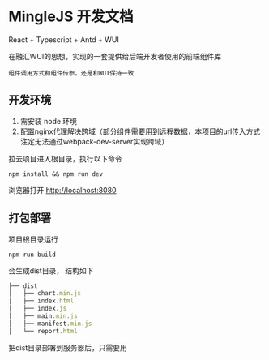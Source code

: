 # MingleJS 开发文档


React + Typescript + Antd + WUI

在融汇WUI的思想，实现的一套提供给后端开发者使用的前端组件库

`组件调用方式和组件传参，还是和WUI保持一致`



## 开发环境



1. 需安装 node  环境  
2. 配置nginx代理解决跨域（部分组件需要用到远程数据，本项目的url传入方式注定无法通过webpack-dev-server实现跨域）

拉去项目进入根目录，执行以下命令

~~~shell
npm install && npm run dev
~~~

浏览器打开 [http://localhost:8080](http://localhost:8080)



## 打包部署

项目根目录运行

~~~shell
npm run build
~~~

会生成dist目录， 结构如下

~~~javascript
├── dist
│   ├── chart.min.js
│   ├── index.html
│   ├── index.js
│   ├── main.min.js
│   ├── manifest.min.js
│   └── report.html
~~~

把dist目录部署到服务器后，只需要用<script>标签引入 index.js 即可使用

~~~html
<script src="https://mingle.aidalan.com/index.js"></script>
~~~





## 使用说明

1. 表单组件调用方式为 <input data-fn="form-xxx" />非表单组件则用 <div data-fn="layout-xx"></div>
2. 组件所有属性均通过 <input data-*="属性值"> 组件默认值通过设置 input 上的value值即可
3. 组件均有生命周期



## 组件生命周期



MingleJS 包含4个组件生命周期

| 组件生命周期  | 使用方式                                         | 触发时机   |
| ------------- | ------------------------------------------------ | ---------- |
| before-load   | `<input data-fn="xx" @before-load="funcName">`   | 组件渲染前 |
| load          | `<input data-fn="xx" @load="funcName">`          | 组件渲染后 |
| before-update | `<input data-fn="xx" @before-update="funcName">` | 组件更新前 |
| update        | `<input data-fn="xx" @update="funcName">`        | 组件更新后 |

```html
<script>
function funcName () {
  	// Coding 触发组件钩子
}   
</script>

// or 

<script>
window.funcName = function () {
  	// Coding 触发组件钩子
}   
</script>
```



## 目录结构



```bash
├── README.md
├── config
│   └── component.config.ts					//组件配置文件(很重要)
├── dist									//打包生成的文件
│   ├── chart.min.js
│   ├── index.html
│   ├── index.js							
│   ├── main.min.js
│   ├── manifest.min.js					
│   └── report.html
├── ecosystem.config.js
├── main.tsx								// 入口文件
├── mock									// mock数据
│   ├── chart
│   ├── form
│   ├── list
│   └── table
├── package-lock.json
├── package.json
├── postcss.config.js
├── public									// 
│   ├── chart.html
│   ├── demo.html
│   ├── form
│   ├── index.html
│   └── index.js
├── script.js
├── src										// 
│   ├── App.scss	
│   ├── App.scss.d.ts
│   ├── App.tsx								// 
│   ├── component							// 组件（对外提供的组件都在这里）
│   ├── core								// 
│   ├── document							// 组件设计器（包括文档）
│   ├── interface							// 接口声明文件
│   ├── router								// 
│   └── services
├── static									// 静态资源文件
│   └── images
├── tsconfig.json
├── types									// types
│   ├── index.d.ts
│   └── typings.d.ts
├── utils									// 封装的常用函数
│   ├── format-data.ts
│   ├── inspect.ts
│   ├── parser-dom.tsx
│   ├── parser-property.ts
│   ├── parser-tpl.ts
│   ├── request
│   ├── trigger.ts
│   └── util.ts
└── webpack.config.js						// 打包配置
```



## 表单 和 数据（图表/表格/列表）之间的关联

~~~html
// 表单组件 // 表单ID，用于关联需要控制的数据。
<form id="game-list" data-fn="form-ajax" data-async="true">				
    <input data-fn="form-button" 
           data-label="平台:"
           data-enum="1,Andorid;2,iOS;3,MacOS;4,Windows" 
           name="platform"
           />

    <input data-fn="form-input" data-label="游戏名称:" name="gameName" style="width: 200px">
    
    <button type="submit" class="ant-btn ant-btn-primary">Submit</button>
    
</form>

// 表格组件
<div data-fn="data-table" 
     data-from="game-list"			// 需要关联的表单ID
     >
</div>
~~~



## 样式

`在input中输入style属性，可直接作作用于当前组件`

在实例化组件之前，获取到style属性的值，然后转换成JSX的style样式。设置进组件内

~~~html
<input data-fn="form-input" style="width:200px" />
~~~



